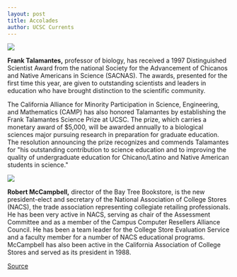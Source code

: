 ```yaml
---
layout: post
title: Accolades
author: UCSC Currents
---
```


![][2]

**Frank Talamantes,** professor of biology, has received a 1997 Distinguished Scientist Award from the national Society for the Advancement of Chicanos and Native Americans in Science (SACNAS). The awards, presented for the first time this year, are given to outstanding scientists and leaders in education who have brought distinction to the scientific community.

The California Alliance for Minority Participation in Science, Engineering, and Mathematics (CAMP) has also honored Talamantes by establishing the Frank Talamantes Science Prize at UCSC. The prize, which carries a monetary award of $5,000, will be awarded annually to a biological sciences major pursuing research in preparation for graduate education. The resolution announcing the prize recognizes and commends Talamantes for "his outstanding contribution to science education and to improving the quality of undergraduate education for Chicano/Latino and Native American students in science."

![][3]

**Robert McCampbell,** director of the Bay Tree Bookstore, is the new president-elect and secretary of the National Association of College Stores (NACS), the trade association representing collegiate retailing professionals. He has been very active in NACS, serving as chair of the Assessment Committee and as a member of the Campus Computer Resellers Alliance Council. He has been a team leader for the College Store Evaluation Service and a faculty member for a number of NACS educational programs. McCampbell has also been active in the California Association of College Stores and served as its president in 1988.

[2]: http://www1.ucsc.edu/oncampus/currents/97-98/art/talamantes.98-04-20.gif
[3]: http://www1.ucsc.edu/oncampus/currents/97-98/art/mccampbell.98-04-20.gif

[Source](http://www1.ucsc.edu/oncampus/currents/97-98/04-20/accolades.htm "Permalink to Accolades: 04-20-98")
